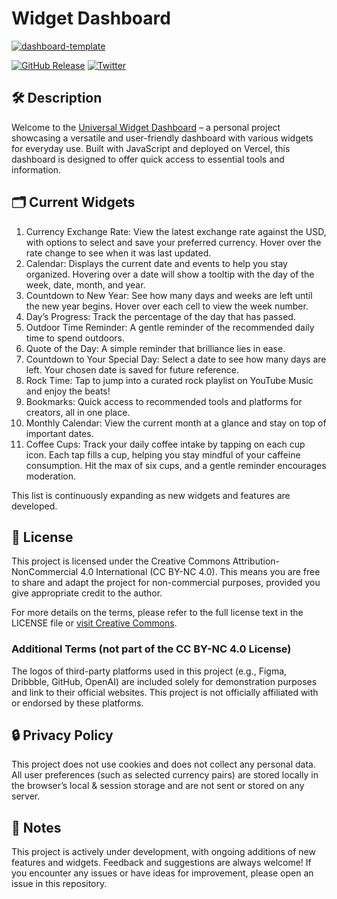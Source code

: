 # Widget Dashboard

[![dashboard-template](https://github.com/user-attachments/assets/8f645a37-1e08-483f-a143-aac208aefba3)](https://dashboard-a-polo505.vercel.app)

[![GitHub Release][gh-release-image]][gh-release-url]
[![Twitter][twitter-image]][twitter-url]

## 🛠 Description

Welcome to the [Universal Widget Dashboard](https://dashboard-a-polo505.vercel.app) – a personal project showcasing a versatile and user-friendly dashboard with various widgets for everyday use. Built with JavaScript and deployed on Vercel, this dashboard is designed to offer quick access to essential tools and information.

## 🗂 Current Widgets

1. Currency Exchange Rate: View the latest exchange rate against the USD, with options to select and save your preferred currency. Hover over the rate change to see when it was last updated.
2. Calendar: Displays the current date and events to help you stay organized. Hovering over a date will show a tooltip with the day of the week, date, month, and year.
3. Countdown to New Year: See how many days and weeks are left until the new year begins. Hover over each cell to view the week number.
4. Day’s Progress: Track the percentage of the day that has passed.
5. Outdoor Time Reminder: A gentle reminder of the recommended daily time to spend outdoors.
6. Quote of the Day: A simple reminder that brilliance lies in ease.
7. Countdown to Your Special Day: Select a date to see how many days are left. Your chosen date is saved for future reference.
8. Rock Time: Tap to jump into a curated rock playlist on YouTube Music and enjoy the beats!
9. Bookmarks: Quick access to recommended tools and platforms for creators, all in one place.
10. Monthly Calendar: View the current month at a glance and stay on top of important dates.
11. Coffee Cups: Track your daily coffee intake by tapping on each cup icon. Each tap fills a cup, helping you stay mindful of your caffeine consumption. Hit the max of six cups, and a gentle reminder encourages moderation.

This list is continuously expanding as new widgets and features are developed.

## 📜 License

This project is licensed under the Creative Commons Attribution-NonCommercial 4.0 International (CC BY-NC 4.0).
This means you are free to share and adapt the project for non-commercial purposes, provided you give appropriate credit to the author.

For more details on the terms, please refer to the full license text in the LICENSE file or [visit Creative Commons](https://creativecommons.org/licenses/by-nc/4.0/).

### Additional Terms (not part of the CC BY-NC 4.0 License)

The logos of third-party platforms used in this project (e.g., Figma, Dribbble, GitHub, OpenAI) are included solely for demonstration purposes and link to their official websites. This project is not officially affiliated with or endorsed by these platforms.

## 🔒 Privacy Policy

This project does not use cookies and does not collect any personal data. All user preferences (such as selected currency pairs) are stored locally in the browser’s local & session storage and are not sent or stored on any server.

## 📝 Notes

This project is actively under development, with ongoing additions of new features and widgets. Feedback and suggestions are always welcome! If you encounter any issues or have ideas for improvement, please open an issue in this repository.

<!-- Badges -->

[gh-release-url]: https://github.com/a-polo505/dashboard/releases/latest
[gh-release-image]: https://img.shields.io/github/v/release/a-polo505/dashboard?style=flat-square
[twitter-url]: https://x.com/a_polo505
[twitter-image]: https://img.shields.io/badge/twitter-%40a__polo505-00ACEE.svg?style=flat-square
